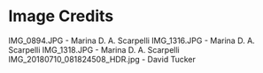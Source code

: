 # Image Credits

IMG_0894.JPG - Marina D. A. Scarpelli
IMG_1316.JPG - Marina D. A. Scarpelli
IMG_1318.JPG - Marina D. A. Scarpelli
IMG_20180710_081824508_HDR.jpg - David Tucker
